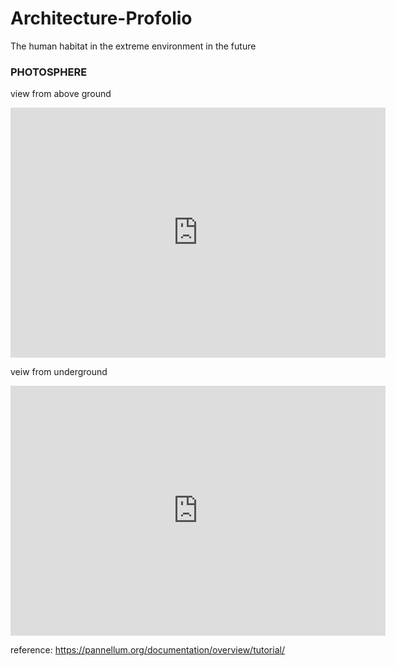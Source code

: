# Architecture-Profolio

The human habitat in the extreme environment in the future

### PHOTOSPHERE 
 view from above ground
<iframe width="600" height="400" allowfullscreen style="border-style:none;" src="https://cdn.pannellum.org/2.5/pannellum.htm#panorama=https%3A//yuning-yao.github.io/Architecture-Profolio/image/%u5168%u666F%u56FE_scene_final_2021-06-04-10-20-52.jpg"></iframe>

 veiw from underground
<iframe width="600" height="400" allowfullscreen style="border-style:none;" src="https://cdn.pannellum.org/2.5/pannellum.htm#panorama=https%3A//yuning-yao.github.io/Architecture-Profolio/image/%25E5%2585%25A8%25E6%2599%25AF%25E5%259B%25BE_concept%2520001_2021-04-16-21-24-43.jpg%3Fraw%3Dtrue&autoLoad=true"></iframe>

reference:
https://pannellum.org/documentation/overview/tutorial/
